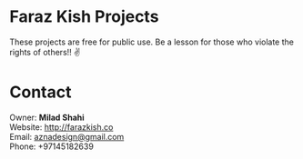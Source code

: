 # Faraz Kish Projects
These projects are free for public use. Be a lesson for those who violate the rights of others!! ✌️

# Contact

Owner: **Milad Shahi**  
Website: http://farazkish.co  
Email: aznadesign@gmail.com  
Phone: +97145182639

